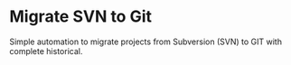 # Migrate SVN to Git

Simple automation to migrate projects from Subversion (SVN) to GIT with complete historical.

